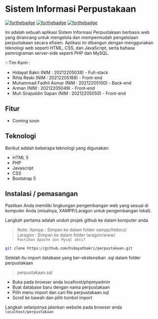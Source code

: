 # Sistem Informasi Perpustakaan

[![forthebadge](https://forthebadge.com/images/badges/built-with-love.svg)](https://forthebadge.com) [![forthebadge](https://forthebadge.com/images/badges/uses-html.svg)](https://forthebadge.com) [![forthebadge](https://forthebadge.com/images/badges/not-a-bug-a-feature.svg)](https://forthebadge.com)

Ini adalah sebuah aplikasi Sistem Informasi Perpustakaan berbasis web yang dirancang untuk mengelola dan mempermudah pengelolaan perpustakaan secara efisien. Aplikasi ini dibangun dengan menggunakan teknologi web seperti HTML, CSS, dan JavaScript, serta bahasa pemrograman server-side seperti PHP dan MySQL.

✨Tim Kami :
- Hidayat Bakri (NIM : 20212205038) - Full-stack
- Rihla Reski (NIM : 20212205188) - Front-end
- Muhammad Fadhil Asmar (NIM : 20212205100) - Back-end
- Arman (NIM : 20212205049) - Front-end
- Muh Sirajuddin Sapan (NIM : 20212205050) - Front-end

## Fitur

- Coming soon




## Teknologi
Berikut adalah beberapa teknologi yang digunakan:
- HTML 5
- PHP
- Javascript
- CSS
- Bootstrap 5


## Instalasi / pemasangan
Pastikan Anda memiliki lingkungan pengembangan web yang sesuai di komputer Anda (misalnya, XAMPP/Laragon untuk pengembangan lokal).

Langkah pertama adalah unduh projek github ke dalam komputer anda
> Note: 
Xampp : Simpan ke dalam folder xampp/htdocs/ <br>
Laragon : Simpan ke dalam folder laragon/www/ <br>
```Pastikan Apache dan Mysql aktif```
 
```sh
git clone https://github.com/hidayatbakri/perpustakaan.git
```
Setelah itu import database yang ber-ekstensikan .sql dalam folder perpustakaan
> perpustakaan.sql
- Buka pada browser anda localhost/phpmyadmin
- Buat database baru dengan nama perpustakaan
- Pilih menu import dan cari file perpustakaan.sql
- Scroll ke bawah dan pilih tombol import

Langkah selanjutnya jalankan website pada browser anda
```localhost/perpustakaan```
